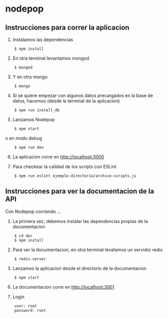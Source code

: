 nodepop
=======

## Instrucciones para correr la aplicacion

1. Instalamos las dependencias
```
    $ npm install
```
2. En otra terminal levantamos mongod
```
    $ mongod
```
3. Y en otra mongo
```
    $ mongo
```
4. Si se quiere empezar con algunos datos precargados en la base de datos, hacemos (desde la terminal de la aplicacion)
```
    $ npm run install_db
```
5. Lanzamos Nodepop
```
    $ npm start
```
o en modo debug
```
    $ npm run dev
```
6. La aplicacion corre en [http://localhost:3000](http://localhost:3000)

7. Para checkear la calidad de los scripts con ESLint
```
    $ npm run eslint ejemplo-directorio/archivo-scripts.js
```

## Instrucciones para ver la documentacion de la API

Con Nodepop corriendo ...

1. La primera vez, debemos instalar las dependencias propias de la documentacion
```
    $ cd doc
    $ npm install
```

2. Para ver la documentacion, en otra terminal levatamos un servidor redis
```
    $ redis-server
```

3. Lanzamos la aplicacion desde el directorio de la documentacion
```
    $ npm start
```

6. La documentacion corre en [http://localhost:3001](http://localhost:3001)

7. Login
```
    user: root
    password: root
```